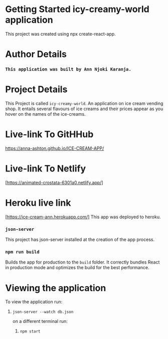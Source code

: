 # Getting Started icy-creamy-world application
This project was created using npx create-react-app. 

# Author Details
### `This application was built by Ann Njoki Karanja.`

# Project Details 
This Project is called `icy-creamy-world`. An application on ice cream vending shop. It entails several flavours of ice creams and their prices appear as you hover on the names of the ice-creams.

# Live-link To GitHHub
 https://anna-ashton.github.io/ICE-CREAM-APP/

 # Live-link To Netlify
 [https://animated-crostata-6301a0.netlify.app/]

 # Heroku live link
 [https://ice-cream-ann.herokuapp.com/]
 This app was deployed to heroku.



### `json-server`
 This project has json-server installed at the creation of the app process.

### `npm run build`

Builds the app for production to the `build` folder.
It correctly bundles React in production mode and optimizes the build for the best performance.


# Viewing the application 
To view the application run:
1. `json-server --watch db.json`

    on a different terminal run:

    1. `npm start` 

